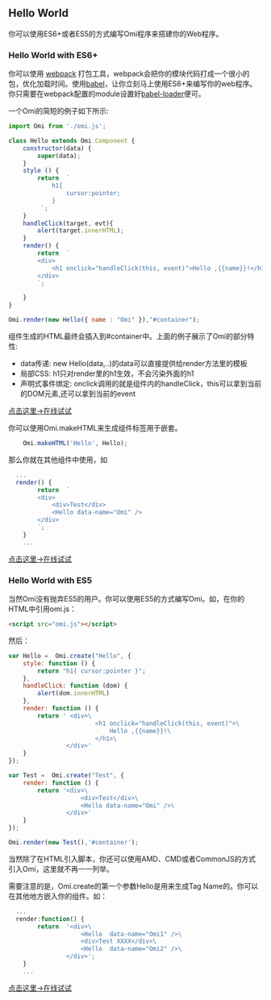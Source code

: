 <h2 id="Hello World">Hello World</h2>

你可以使用ES6+或者ES5的方式编写Omi程序来搭建你的Web程序。

### Hello World with ES6+

你可以使用 [webpack](https://webpack.github.io/) 打包工具，webpack会把你的模块代码打成一个很小的包，优化加载时间。使用[babel](http://babeljs.io/)，让你立刻马上使用ES6+来编写你的web程序。你只需要在webpack配置的module设置好[babel-loader](https://github.com/babel/babel-loader)便可。

一个Omi的简短的例子如下所示:

```js
import Omi from './omi.js';

class Hello extends Omi.Component {
    constructor(data) {
        super(data);
    }
    style () {
        return  `
            h1{
                cursor:pointer;
            }
         `;
    }
    handleClick(target, evt){
        alert(target.innerHTML);
    }
    render() {
        return  `
        <div>
            <h1 onclick="handleClick(this, event)">Hello ,{{name}}!</h1>
        </div>
        `;

    }
}

Omi.render(new Hello({ name : "Omi" }),"#container");
```

组件生成的HTML最终会插入到#container中。上面的例子展示了Omi的部分特性:

- data传递: new Hello(data,..)的data可以直接提供给render方法里的模板
- 局部CSS: h1只对render里的h1生效，不会污染外面的h1
- 声明式事件绑定: onclick调用的就是组件内的handleClick，this可以拿到当前的DOM元素,还可以拿到当前的event

<a href="http://alloyteam.github.io/omi/website/redirect.html?type=hello" target="_blank">点击这里→在线试试</a>

你可以使用Omi.makeHTML来生成组件标签用于嵌套。
```js
    Omi.makeHTML('Hello', Hello);
```
那么你就在其他组件中使用，如
```js
  ...
  render() {
        return  `
        <div>
            <div>Test</div>
            <Hello data-name="Omi" />
        </div>
        `;
    }
    ...
```

<a href="http://alloyteam.github.io/omi/website/redirect.html?type=hello_nest" target="_blank">点击这里→在线试试</a>

###  Hello World with ES5

当然Omi没有抛弃ES5的用户。你可以使用ES5的方式编写Omi。如，在你的HTML中引用omi.js：

```html
<script src="omi.js"></script>
```

然后：

```js
var Hello =  Omi.create("Hello", {
    style: function () {
        return "h1{ cursor:pointer }";
    },
    handleClick: function (dom) {
        alert(dom.innerHTML)
    },
    render: function () {
        return ' <div>\
                        <h1 onclick="handleClick(this, event)">\
                            Hello ,{{name}}!\
                        </h1>\
                </div>'
    }
});

var Test =  Omi.create("Test", {
    render: function () {
        return '<div>\
                    <div>Test</div>\
                    <Hello data-name="Omi" />\
                </div>'
    }
});

Omi.render(new Test(),'#container');
```
当然除了在HTML引入脚本，你还可以使用AMD、CMD或者CommonJS的方式引入Omi，这里就不再一一列举。

需要注意的是，Omi.create的第一个参数Hello是用来生成Tag Name的。你可以在其他地方嵌入你的组件。如：

```js
  ...
  render:function() {
        return  '<div>\
                    <Hello  data-name="Omi1" />\
                    <div>Test XXXX</div>\
                    <Hello  data-name="Omi2" />\
                </div>';
    }
    ...
```

<a href="http://alloyteam.github.io/omi/website/redirect.html?type=hello_es5" target="_blank">点击这里→在线试试</a>
